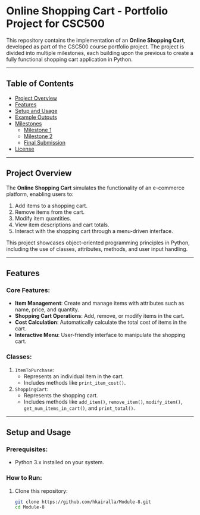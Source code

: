 # Online Shopping Cart - Portfolio Project for CSC500

This repository contains the implementation of an **Online Shopping Cart**, developed as part of the CSC500 course portfolio project. The project is divided into multiple milestones, each building upon the previous to create a fully functional shopping cart application in Python.

---

## Table of Contents
- [Project Overview](#project-overview)
- [Features](#features)
- [Setup and Usage](#setup-and-usage)
- [Example Outputs](#example-outputs)
- [Milestones](#milestones)
  - [Milestone 1](#milestone-1)
  - [Milestone 2](#milestone-2)
  - [Final Submission](#final-submission)
- [License](#license)

---

## Project Overview

The **Online Shopping Cart** simulates the functionality of an e-commerce platform, enabling users to:
1. Add items to a shopping cart.
2. Remove items from the cart.
3. Modify item quantities.
4. View item descriptions and cart totals.
5. Interact with the shopping cart through a menu-driven interface.

This project showcases object-oriented programming principles in Python, including the use of classes, attributes, methods, and user input handling.

---

## Features

### Core Features:
- **Item Management**: Create and manage items with attributes such as name, price, and quantity.
- **Shopping Cart Operations**: Add, remove, or modify items in the cart.
- **Cost Calculation**: Automatically calculate the total cost of items in the cart.
- **Interactive Menu**: User-friendly interface to manipulate the shopping cart.

### Classes:
1. `ItemToPurchase`:
   - Represents an individual item in the cart.
   - Includes methods like `print_item_cost()`.
2. `ShoppingCart`:
   - Represents the shopping cart.
   - Includes methods like `add_item()`, `remove_item()`, `modify_item()`, `get_num_items_in_cart()`, and `print_total()`.

---

## Setup and Usage

### Prerequisites:
- Python 3.x installed on your system.

### How to Run:
1. Clone this repository:
   ```bash
   git clone https://github.com/hkairalla/Module-8.git
   cd Module-8
